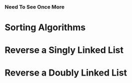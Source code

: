 ### Need To See Once More

# Sorting Algorithms

# Reverse a Singly Linked List

# Reverse a Doubly Linked List
